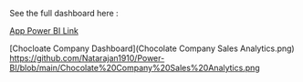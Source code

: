 See the full dashboard here : 

[App Power BI Link](https://app.powerbi.com/view?r=eyJrIjoiMzFmYWIwNmEtMDU4YS00OTMzLTgxMjctMDA5NDE1OGVkYTFmIiwidCI6ImM2ZTU0OWIzLTVmNDUtNDAzMi1hYWU5LWQ0MjQ0ZGM1YjJjNCJ9)

[Chocloate Company Dashboard](Chocolate Company Sales Analytics.png)
  https://github.com/Natarajan1910/Power-BI/blob/main/Chocolate%20Company%20Sales%20Analytics.png

  
